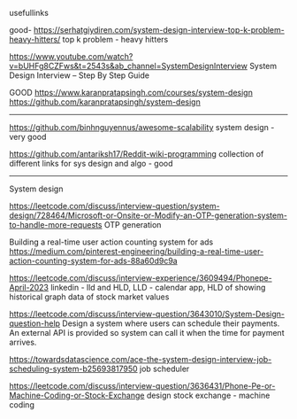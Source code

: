 usefullinks

good-
https://serhatgiydiren.com/system-design-interview-top-k-problem-heavy-hitters/ top k problem - heavy hitters

https://www.youtube.com/watch?v=bUHFg8CZFws&t=2543s&ab_channel=SystemDesignInterview System Design Interview – Step By Step Guide

GOOD
https://www.karanpratapsingh.com/courses/system-design
https://github.com/karanpratapsingh/system-design

------
https://github.com/binhnguyennus/awesome-scalability system design - very good

https://github.com/antariksh17/Reddit-wiki-programming collection of different links for sys design and algo - good

---
System design

https://leetcode.com/discuss/interview-question/system-design/728464/Microsoft-or-Onsite-or-Modify-an-OTP-generation-system-to-handle-more-requests OTP generation

Building a real-time user action counting system for ads https://medium.com/pinterest-engineering/building-a-real-time-user-action-counting-system-for-ads-88a60d9c9a

https://leetcode.com/discuss/interview-experience/3609494/Phonepe-April-2023 linkedin - lld and HLD, LLD - calendar app, HLD of showing historical graph data of stock market values

https://leetcode.com/discuss/interview-question/3643010/System-Design-question-help Design a system where users can schedule their payments. An external API is provided so system can call it when the time for payment arrives.

https://towardsdatascience.com/ace-the-system-design-interview-job-scheduling-system-b25693817950 job scheduler

https://leetcode.com/discuss/interview-question/3636431/Phone-Pe-or-Machine-Coding-or-Stock-Exchange design stock exchange - machine coding
